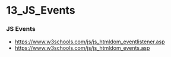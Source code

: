 # 13_JS_Events

### JS Events
- https://www.w3schools.com/js/js_htmldom_eventlistener.asp
- https://www.w3schools.com/js/js_htmldom_events.asp
